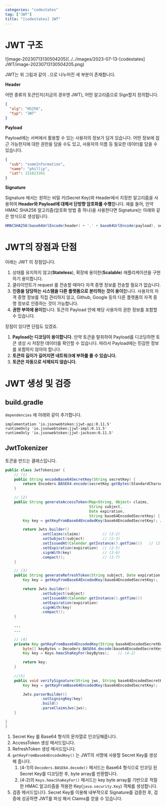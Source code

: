```yaml
---
categories: "codestates"
tag: ["JWT"]
title: "[codestates] JWT"
---
```


# JWT 구조

![image-20230713130504205](../../images/2023-07-13-[codestates] JWT/image-20230713130504205.png)

JWT는 위 그림과 같이 `.`으로 나누어진 세 부분이 존재합니다.

**Header**

어떤 종류의 토큰인지(지금의 경우엔 JWT), 어떤 알고리즘으로 Sign할지 정의합니다.

```json
{
  "alg": "HS256",
  "typ": "JWT"
}
```

**Payload**

Payload에는 서버에서 활용할 수 있는 사용자의 정보가 담겨 있습니다. 어떤 정보에 접근 가능한지에 대한 권한을 담을 수도 있고, 사용자의 이름 등 필요한 데이터를 담을 수 있습니다.

```json
{
  "sub": "someInformation",
  "name": "phillip",
  "iat": 151623391
}
```

**Signature**

 Signature 에서는 원하는 비밀 키(Secret Key)와 Header에서 지정한 알고리즘을 사용하여 **Header와 Payload에 대해서 단방향 암호화를 수행**합니다. 예를 들어, 만약 HMAC SHA256 알고리즘(암호화 방법 중 하나)을 사용한다면 Signature는 아래와 같은 방식으로 생성됩니다.

```java
HMACSHA256(base64UrlEncode(header) + '.' + base64UrlEncode(payload), secret);
```

# JWT의 장점과 단점

아래는 JWT 의 장점입니다.

1. 상태를 유지하지 않고(**Stateless**), 확장에 용이한(**Scalable**) 애플리케이션을 구현하기 용이합니다.
2. 클라이언트가 request 를 전송할 때마다 자격 증명 정보를 전송할 필요가 없습니다.
3. **인증을 담당하는 시스템을 다른 플랫폼으로 분리하는 것이 용이**합니다. 사용자의 자격 증명 정보를 직접 관리하지 않고, Github, Google 등의 다른 플랫폼의 자격 증명 정보로 인증하는 것이 가능합니다.
4. **권한 부여에 용이**합니다. 토큰의 Payload 안에 해당 사용자의 권한 정보를 포함할 수 있습니다.

 장점이 있다면 단점도 있겠죠.

1. **Payload는 디코딩이 용이합니다.** 만약 토큰을 탈취하여 Payload를 디코딩하면 토큰 생성 시 저장한 데이터를 확인할 수 있습니다. 따라서 Payload에는 민감한 정보를 포함하지 않아야 합니다.
2. **토큰의 길이가 길어지면 네트워크에 부하를 줄 수 있습니다.**
3. **토큰은 자동으로 삭제되지 않습니다.**

# JWT 생성 및 검증

## build.gradle

`dependencies` 에 아래와 같이 추가합니다.

```
implementation 'io.jsonwebtoken:jjwt-api:0.11.5'
runtimeOnly 'io.jsonwebtoken:jjwt-impl:0.11.5'
runtimeOnly	'io.jsonwebtoken:jjwt-jackson:0.11.5'
```

## JwtTokenizer 

토큰을 만드는 클래스입니다.

```java
public class JwtTokenizer {
    // (1)
    public String encodeBase64SecretKey(String secretKey) {
        return Encoders.BASE64.encode(secretKey.getBytes(StandardCharsets.UTF_8));
    }

    // (2)
    public String generateAccessToken(Map<String, Object> claims,
                                      String subject,
                                      Date expiration,
                                      String base64EncodedSecretKey) {
        Key key = getKeyFromBase64EncodedKey(base64EncodedSecretKey); // (2-1)

        return Jwts.builder()
                .setClaims(claims)          // (2-2)
                .setSubject(subject)        // (2-3)
                .setIssuedAt(Calendar.getInstance().getTime())   // (2-4)
                .setExpiration(expiration)  // (2-5)
                .signWith(key)              // (2-6)
                .compact();                 // (2-7)
    }

    // (3)
    public String generateRefreshToken(String subject, Date expiration, String base64EncodedSecretKey) {
        Key key = getKeyFromBase64EncodedKey(base64EncodedSecretKey);

        return Jwts.builder()
                .setSubject(subject)
                .setIssuedAt(Calendar.getInstance().getTime())
                .setExpiration(expiration)
                .signWith(key)
                .compact();
    }
    
    ...
    ...

    // (4)
    private Key getKeyFromBase64EncodedKey(String base64EncodedSecretKey) {
        byte[] keyBytes = Decoders.BASE64.decode(base64EncodedSecretKey);  // (4-1)
        Key key = Keys.hmacShaKeyFor(keyBytes);    // (4-2)

        return key;
    }
    
    //(5)
    public void verifySignature(String jws, String base64EncodedSecretKey) {
        Key key = getKeyFromBase64EncodedKey(base64EncodedSecretKey);

        Jwts.parserBuilder()
                .setSigningKey(key)   
                .build()
                .parseClaimsJws(jws);
    }

}
}
```

1. Secret Key 를 Base64 형식의 문자열로 인코딩해줍니다.
2.  AccessToken 생성 메서드입니다.
3. RefreshToken 생성 메서드입니다.
4. `getKeyFromBase64EncodedKey()` 는 JWT의 서명에 사용할 Secret Key를 생성해 줍니다.
   1. (4-1)의 `Decoders.BASE64.decode()` 메서드는 Base64 형식으로 인코딩 된 Secret Key를 디코딩한 후, byte array를 반환합니다.
   2. (4-2)의 `Keys.hmacShaKeyFor()` 메서드는 key byte array를 기반으로 적절한 HMAC 알고리즘을 적용한 Key(`java.security.Key`) 객체를 생성합니다.
5.  검증 메서드입니다. Secret Key를 이용해 내부적으로 Signature를 검증한 후, 검증에 성공하면 JWT를 파싱 해서 Claims를 얻을 수 있습니다.

